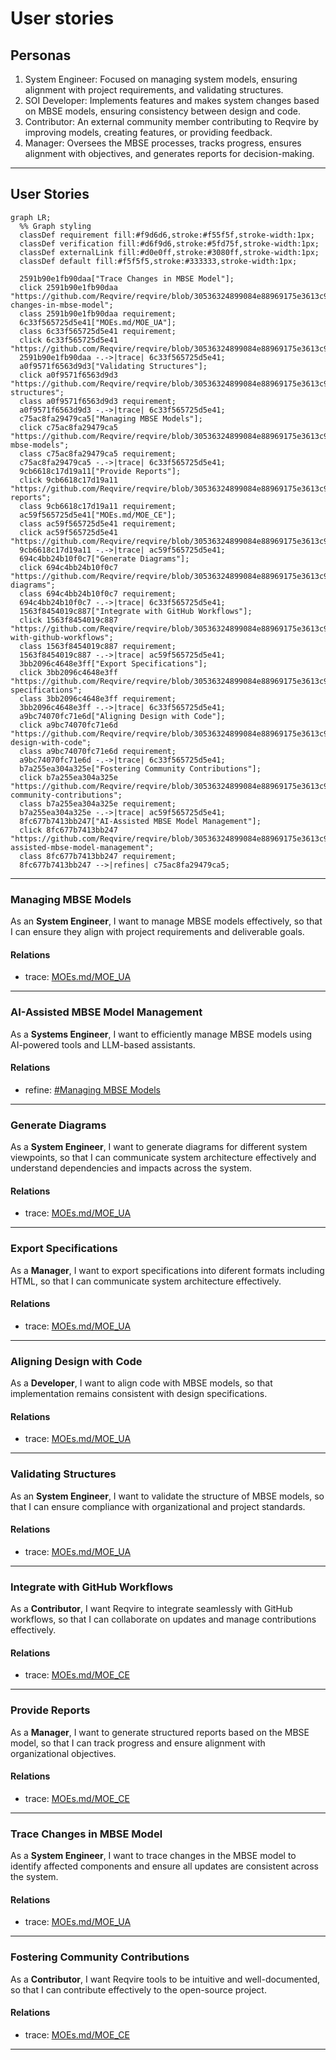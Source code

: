 # User stories

## Personas
1. System Engineer: Focused on managing system models, ensuring alignment with project requirements, and validating structures.  
2. SOI Developer: Implements features and makes system changes based on MBSE models, ensuring consistency between design and code.  
3. Contributor: An external community member contributing to Reqvire by improving models, creating features, or providing feedback.  
4. Manager: Oversees the MBSE processes, tracks progress, ensures alignment with objectives, and generates reports for decision-making.  

---

## User Stories
```mermaid
graph LR;
  %% Graph styling
  classDef requirement fill:#f9d6d6,stroke:#f55f5f,stroke-width:1px;
  classDef verification fill:#d6f9d6,stroke:#5fd75f,stroke-width:1px;
  classDef externalLink fill:#d0e0ff,stroke:#3080ff,stroke-width:1px;
  classDef default fill:#f5f5f5,stroke:#333333,stroke-width:1px;

  2591b90e1fb90daa["Trace Changes in MBSE Model"];
  click 2591b90e1fb90daa "https://github.com/Reqvire/reqvire/blob/30536324899084e88969175e3613c971ffa6e108/specifications/UserStories.md#trace-changes-in-mbse-model";
  class 2591b90e1fb90daa requirement;
  6c33f565725d5e41["MOEs.md/MOE_UA"];
  class 6c33f565725d5e41 requirement;
  click 6c33f565725d5e41 "https://github.com/Reqvire/reqvire/blob/30536324899084e88969175e3613c971ffa6e108/specifications/MOEs.md#moe_ua";
  2591b90e1fb90daa -.->|trace| 6c33f565725d5e41;
  a0f9571f6563d9d3["Validating Structures"];
  click a0f9571f6563d9d3 "https://github.com/Reqvire/reqvire/blob/30536324899084e88969175e3613c971ffa6e108/specifications/UserStories.md#validating-structures";
  class a0f9571f6563d9d3 requirement;
  a0f9571f6563d9d3 -.->|trace| 6c33f565725d5e41;
  c75ac8fa29479ca5["Managing MBSE Models"];
  click c75ac8fa29479ca5 "https://github.com/Reqvire/reqvire/blob/30536324899084e88969175e3613c971ffa6e108/specifications/UserStories.md#managing-mbse-models";
  class c75ac8fa29479ca5 requirement;
  c75ac8fa29479ca5 -.->|trace| 6c33f565725d5e41;
  9cb6618c17d19a11["Provide Reports"];
  click 9cb6618c17d19a11 "https://github.com/Reqvire/reqvire/blob/30536324899084e88969175e3613c971ffa6e108/specifications/UserStories.md#provide-reports";
  class 9cb6618c17d19a11 requirement;
  ac59f565725d5e41["MOEs.md/MOE_CE"];
  class ac59f565725d5e41 requirement;
  click ac59f565725d5e41 "https://github.com/Reqvire/reqvire/blob/30536324899084e88969175e3613c971ffa6e108/specifications/MOEs.md#moe_ce";
  9cb6618c17d19a11 -.->|trace| ac59f565725d5e41;
  694c4bb24b10f0c7["Generate Diagrams"];
  click 694c4bb24b10f0c7 "https://github.com/Reqvire/reqvire/blob/30536324899084e88969175e3613c971ffa6e108/specifications/UserStories.md#generate-diagrams";
  class 694c4bb24b10f0c7 requirement;
  694c4bb24b10f0c7 -.->|trace| 6c33f565725d5e41;
  1563f8454019c887["Integrate with GitHub Workflows"];
  click 1563f8454019c887 "https://github.com/Reqvire/reqvire/blob/30536324899084e88969175e3613c971ffa6e108/specifications/UserStories.md#integrate-with-github-workflows";
  class 1563f8454019c887 requirement;
  1563f8454019c887 -.->|trace| ac59f565725d5e41;
  3bb2096c4648e3ff["Export Specifications"];
  click 3bb2096c4648e3ff "https://github.com/Reqvire/reqvire/blob/30536324899084e88969175e3613c971ffa6e108/specifications/UserStories.md#export-specifications";
  class 3bb2096c4648e3ff requirement;
  3bb2096c4648e3ff -.->|trace| 6c33f565725d5e41;
  a9bc74070fc71e6d["Aligning Design with Code"];
  click a9bc74070fc71e6d "https://github.com/Reqvire/reqvire/blob/30536324899084e88969175e3613c971ffa6e108/specifications/UserStories.md#aligning-design-with-code";
  class a9bc74070fc71e6d requirement;
  a9bc74070fc71e6d -.->|trace| 6c33f565725d5e41;
  b7a255ea304a325e["Fostering Community Contributions"];
  click b7a255ea304a325e "https://github.com/Reqvire/reqvire/blob/30536324899084e88969175e3613c971ffa6e108/specifications/UserStories.md#fostering-community-contributions";
  class b7a255ea304a325e requirement;
  b7a255ea304a325e -.->|trace| ac59f565725d5e41;
  8fc677b7413bb247["AI-Assisted MBSE Model Management"];
  click 8fc677b7413bb247 "https://github.com/Reqvire/reqvire/blob/30536324899084e88969175e3613c971ffa6e108/specifications/UserStories.md#ai-assisted-mbse-model-management";
  class 8fc677b7413bb247 requirement;
  8fc677b7413bb247 -->|refines| c75ac8fa29479ca5;
```

---

### Managing MBSE Models

As an **System Engineer**, I want to manage MBSE models effectively, so that I can ensure they align with project requirements and deliverable goals.

#### Relations
  * trace: [MOEs.md/MOE_UA](MOEs.md#moe_ua)

---

### AI-Assisted MBSE Model Management

As a **Systems Engineer**, I want to efficiently manage MBSE models using AI-powered tools and LLM-based assistants.

#### Relations
  * refine: [#Managing MBSE Models](#managing-mbse-models)

---

### Generate Diagrams
As a **System Engineer**, I want to generate diagrams for different system viewpoints, so that I can communicate system architecture effectively and understand dependencies and impacts across the system.

#### Relations
  * trace: [MOEs.md/MOE_UA](MOEs.md#moe_ua)

---

### Export Specifications
As a **Manager**, I want to export specifications into diferent formats including HTML, so that I can communicate system architecture effectively.

#### Relations
  * trace: [MOEs.md/MOE_UA](MOEs.md#moe_ua)

---

### Aligning Design with Code
As a **Developer**, I want to align code with MBSE models, so that implementation remains consistent with design specifications.

#### Relations
  * trace: [MOEs.md/MOE_UA](MOEs.md#moe_ua)

---

### Validating Structures
As an **System Engineer**, I want to validate the structure of MBSE models, so that I can ensure compliance with organizational and project standards.

#### Relations
  * trace: [MOEs.md/MOE_UA](MOEs.md#moe_ua)

---

### Integrate with GitHub Workflows
As a **Contributor**, I want Reqvire to integrate seamlessly with GitHub workflows, so that I can collaborate on updates and manage contributions effectively.

#### Relations
  * trace: [MOEs.md/MOE_CE](MOEs.md#moe_ce)

---

### Provide Reports
As a **Manager**, I want to generate structured reports based on the MBSE model, so that I can track progress and ensure alignment with organizational objectives.

#### Relations
  * trace: [MOEs.md/MOE_CE](MOEs.md#moe_ce)

---

### Trace Changes in MBSE Model
As a **System Engineer**, I want to trace changes in the MBSE model to identify affected components and ensure all updates are consistent across the system.

#### Relations
  * trace: [MOEs.md/MOE_UA](MOEs.md#moe_ua)

---

### Fostering Community Contributions
As a **Contributor**, I want Reqvire tools to be intuitive and well-documented, so that I can contribute effectively to the open-source project.

#### Relations
  * trace: [MOEs.md/MOE_CE](MOEs.md#moe_ce)

---